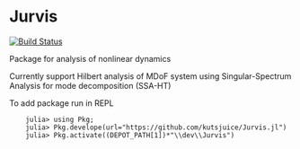 # Jurvis

[![Build Status](https://github.com/kutsjuice/Jurvis.jl/actions/workflows/CI.yml/badge.svg?branch=main)](https://github.com/kutsjuice/Jurvis.jl/actions/workflows/CI.yml?query=branch%3Amain)

Package for analysis of nonlinear dynamics

Currently support Hilbert analysis of MDoF system using Singular-Spectrum Analysis for mode decomposition (SSA-HT)

To add package run in REPL
``` 
    julia> using Pkg;
    julia> Pkg.develope(url="https://github.com/kutsjuice/Jurvis.jl")
    julia> Pkg.activate((DEPOT_PATH[1])*"\\dev\\Jurvis")
```